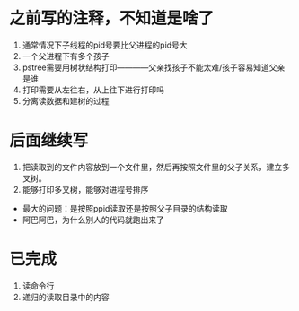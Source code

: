 # 之前写的注释，不知道是啥了
1. 通常情况下子线程的pid号要比父进程的pid号大
2. 一个父进程下有多个孩子
3. pstree需要用树状结构打印————父亲找孩子不能太难/孩子容易知道父亲是谁
4. 打印需要从左往右，从上往下进行打印吗
5. 分离读数据和建树的过程

# 后面继续写
1. 把读取到的文件内容放到一个文件里，然后再按照文件里的父子关系，建立多叉树。
2. 能够打印多叉树，能够对进程号排序
* 最大的问题：是按照ppid读取还是按照父子目录的结构读取
* 阿巴阿巴，为什么别人的代码就跑出来了

# 已完成
1. 读命令行
2. 递归的读取目录中的内容
